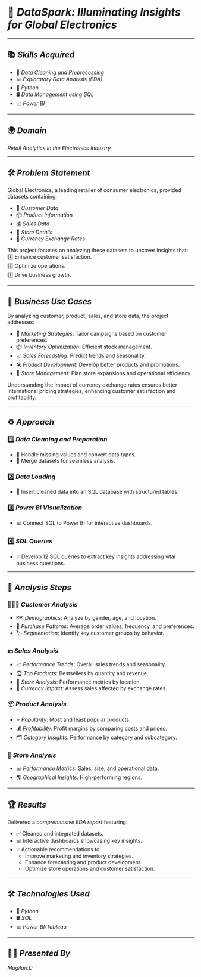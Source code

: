 # 🚀 *DataSpark: Illuminating Insights for Global Electronics*  

---

## 📚 *Skills Acquired*
- 🧹 *Data Cleaning and Preprocessing*  
- 📊 *Exploratory Data Analysis (EDA)*  
- 🐍 *Python*  
- 🛢 *Data Management using SQL*  
- 📈 *Power BI*  

---

## 🌍 *Domain*  
*Retail Analytics in the Electronics Industry*

---

## 🛠 *Problem Statement*  
Global Electronics, a leading retailer of consumer electronics, provided datasets containing:  
- 👥 *Customer Data*  
- 📦 *Product Information*  
- 💰 *Sales Data*  
- 🏬 *Store Details*  
- 💱 *Currency Exchange Rates*  

This project focuses on analyzing these datasets to uncover insights that:  
1️⃣ Enhance customer satisfaction.  
2️⃣ Optimize operations.  
3️⃣ Drive business growth.  

---

## 💼 *Business Use Cases*  
By analyzing customer, product, sales, and store data, the project addresses:  
- 🎯 *Marketing Strategies*: Tailor campaigns based on customer preferences.  
- 📦 *Inventory Optimization*: Efficient stock management.  
- 📈 *Sales Forecasting*: Predict trends and seasonality.  
- 🛠 *Product Development*: Develop better products and promotions.  
- 🏬 *Store Management*: Plan store expansions and operational efficiency.  

Understanding the impact of currency exchange rates ensures better international pricing strategies, enhancing customer satisfaction and profitability.

---

## ⚙ *Approach*  

### 1️⃣ *Data Cleaning and Preparation*  
- 🧹 Handle missing values and convert data types.  
- 🔗 Merge datasets for seamless analysis.  

### 2️⃣ *Data Loading*  
- 📂 Insert cleaned data into an SQL database with structured tables.  

### 3️⃣ *Power BI Visualization*  
- 📊 Connect SQL to Power BI for interactive dashboards.  

### 4️⃣ *SQL Queries*  
- 💡 Develop 12 SQL queries to extract key insights addressing vital business questions.

---

## 📝 *Analysis Steps*  

### 🧑‍🤝‍🧑 *Customer Analysis*  
- 🗺 *Demographics*: Analyze by gender, age, and location.  
- 🛒 *Purchase Patterns*: Average order values, frequency, and preferences.  
- 🏷 *Segmentation*: Identify key customer groups by behavior.  

### 💵 *Sales Analysis*  
- 📈 *Performance Trends*: Overall sales trends and seasonality.  
- 🏆 *Top Products*: Bestsellers by quantity and revenue.  
- 🏬 *Store Analysis*: Performance metrics by location.  
- 💱 *Currency Impact*: Assess sales affected by exchange rates.  

### 📦 *Product Analysis*  
- ⭐ *Popularity*: Most and least popular products.  
- 💰 *Profitability*: Profit margins by comparing costs and prices.  
- 🗂 *Category Insights*: Performance by category and subcategory.  

### 🏬 *Store Analysis*  
- 📊 *Performance Metrics*: Sales, size, and operational data.  
- 🌎 *Geographical Insights*: High-performing regions.  

---

## 🏆 *Results*  

Delivered a *comprehensive EDA report* featuring:  
- ✅ Cleaned and integrated datasets.  
- 📊 Interactive dashboards showcasing key insights.  
- 💡 Actionable recommendations to:  
  - Improve marketing and inventory strategies.  
  - Enhance forecasting and product development.  
  - Optimize store operations and customer satisfaction.  

---

## 🛠 *Technologies Used*  
- 🐍 *Python*  
- 🛢 *SQL*  
- 📊 *Power BI/Tableau*  

---

## 👨‍💻 *Presented By*  
*Mugilan.D* 
